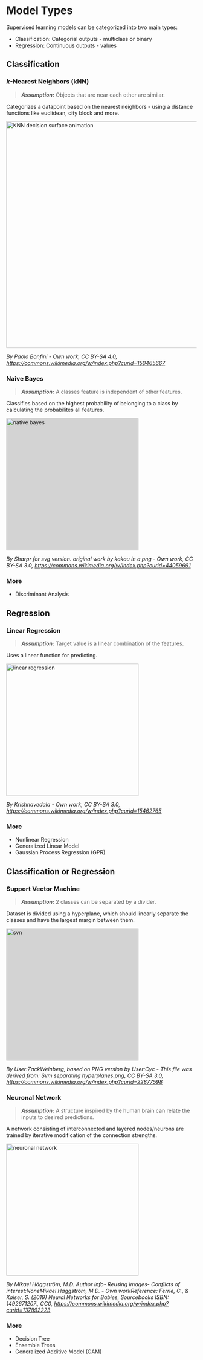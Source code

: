 # Model Types

Supervised learning models can be categorized into two main types:

- Classification: Categorial outputs - multiclass or binary
- Regression: Continuous outputs - values

## Classification

### _k_-Nearest Neighbors (kNN)

> **_Assumption:_** Objects that are near each other are similar.

Categorizes a datapoint based on the nearest neighbors - using a distance functions like euclidean, city block and more.

<img src="https://upload.wikimedia.org/wikipedia/commons/7/78/KNN_decision_surface_animation.gif" width="600" alt="KNN decision surface animation" />

_By Paolo Bonfini - Own work, CC BY-SA 4.0, https://commons.wikimedia.org/w/index.php?curid=150465667_

### Naive Bayes

> **_Assumption:_** A classes feature is independent of other features.

Classifies based on the highest probability of belonging to a class by calculating the probabilites all features.

<img src="https://upload.wikimedia.org/wikipedia/commons/thumb/4/4f/ROC_curves.svg/1920px-ROC_curves.svg.png" width="350" alt="native bayes" style="background-color: lightgray;" />

_By Sharpr for svg version. original work by kakau in a png - Own work, CC BY-SA 3.0, https://commons.wikimedia.org/w/index.php?curid=44059691_

### More

- Discriminant Analysis

## Regression

### Linear Regression

> **_Assumption:_** Target value is a linear combination of the features.

Uses a linear function for predicting.

<img src="https://upload.wikimedia.org/wikipedia/commons/thumb/b/b0/Linear_least_squares_example2.svg/1920px-Linear_least_squares_example2.svg.png" width="350" alt="linear regression" />

_By Krishnavedala - Own work, CC BY-SA 3.0, https://commons.wikimedia.org/w/index.php?curid=15462765_

### More

- Nonlinear Regression
- Generalized Linear Model
- Gaussian Process Regression (GPR)

## Classification or Regression

### Support Vector Machine

> **_Assumption:_** 2 classes can be separated by a divider.

Dataset is divided using a hyperplane, which should linearly separate the classes and have the largest margin between them.

<img src="https://upload.wikimedia.org/wikipedia/commons/thumb/b/b5/Svm_separating_hyperplanes_%28SVG%29.svg/2560px-Svm_separating_hyperplanes_%28SVG%29.svg.png" width="350" alt="svn" style="background-color: lightgray;" />

_By User:ZackWeinberg, based on PNG version by User:Cyc - This file was derived from: Svm separating hyperplanes.png, CC BY-SA 3.0, https://commons.wikimedia.org/w/index.php?curid=22877598_

### Neuronal Network

> **_Assumption:_** A structure inspired by the human brain can relate the inputs to desired predictions.

A network consisting of interconnected and layered nodes/neurons are trained by iterative modification of the connection strengths.

<img src="https://upload.wikimedia.org/wikipedia/commons/thumb/b/b7/Simplified_neural_network_example.svg/2560px-Simplified_neural_network_example.svg.png" width="350" alt="neuronal network" />

_By Mikael Häggström, M.D. Author info- Reusing images- Conflicts of interest:NoneMikael Häggström, M.D. - Own workReference: Ferrie, C., & Kaiser, S. (2019) Neural Networks for Babies, Sourcebooks ISBN: 1492671207., CC0, https://commons.wikimedia.org/w/index.php?curid=137892223_

### More

- Decision Tree
- Ensemble Trees
- Generalized Additive Model (GAM)
